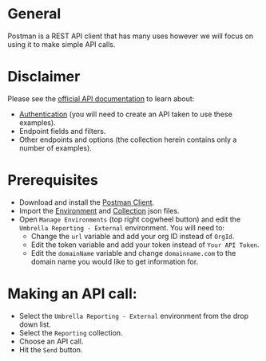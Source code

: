 # General
Postman is a REST API client that has many uses however we will focus on using it to make simple API calls.

# Disclaimer
Please see the [official API documentation](https://docs.umbrella.com/investigate-api/docs/introduction-to-cisco-investigate) to learn about:
* [Authentication](https://docs.umbrella.com/investigate-api/docs/about-the-api-authentication) (you will need to create an API taken to use these examples).
* Endpoint fields and filters.
* Other endpoints and options (the collection herein contains only a number of examples).

# Prerequisites
* Download and install the [Postman Client](https://www.getpostman.com/apps).
* Import the [Environment](https://github.com/CiscoDevNet/cloud-security/blob/master/Umbrella/PostmanExamples/ReportingAPI/Umbrella%20Reporting%20-%20External.postman_environment.json) and [Collection](https://github.com/CiscoDevNet/cloud-security/blob/master/Umbrella/PostmanExamples/ReportingAPI/Umbrella%20Reporting%20-%20External.postman_collection.json) json files.
* Open `Manage Environments` (top right cogwheel button) and edit the `Umbrella Reporting - External` environment. You will need to:
  * Change the `url` variable and add your org ID instead of `OrgId`.
  * Edit the token variable and add your token instead of `Your API Token`.
  * Edit the `domainName` variable and change `domainname.com` to the domain name you would like to get information for.

# Making an API call:
* Select the `Umbrella Reporting - External` environment from the drop down list.
* Select the `Reporting` collection.
* Choose an API call.
* Hit the `Send` button.
